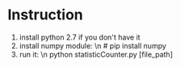 # Instruction 
1. install python 2.7 if you don't have it
2. install numpy module: \n
\# pip install numpy
3. run it: \n
python statisticCounter.py [file_path]